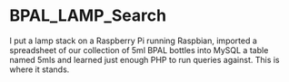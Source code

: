 BPAL_LAMP_Search
================

I put a lamp stack on a Raspberry Pi running Raspbian, imported a spreadsheet of our collection of 5ml BPAL bottles into MySQL a table named 5mls and learned just enough PHP to run queries against. This is where it stands. 
